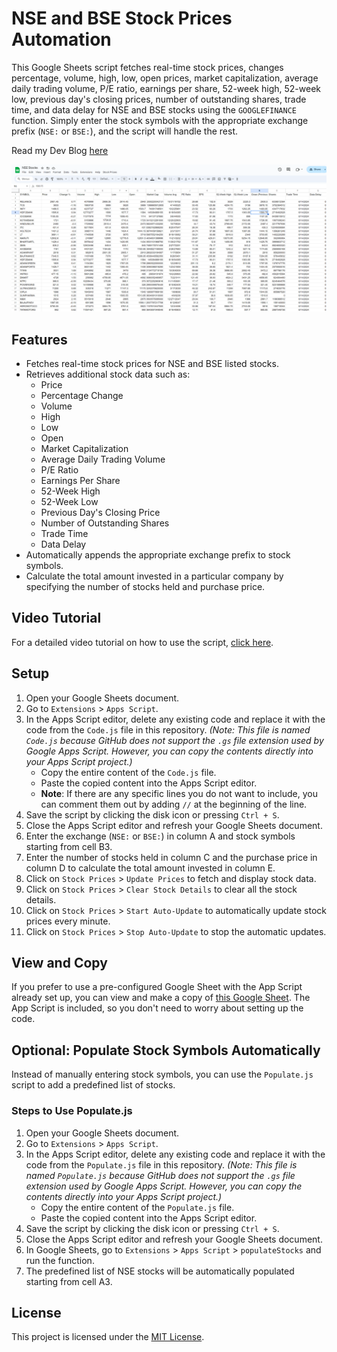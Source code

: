 # NSE and BSE Stock Prices Automation

This Google Sheets script fetches real-time stock prices, changes percentage, volume, high, low, open prices, market capitalization, average daily trading volume, P/E ratio, earnings per share, 52-week high, 52-week low, previous day's closing prices, number of outstanding shares, trade time, and data delay for NSE and BSE stocks using the `GOOGLEFINANCE` function. Simply enter the stock symbols with the appropriate exchange prefix (`NSE:` or `BSE:`), and the script will handle the rest.

Read my Dev Blog [here](https://dev.to/vikranth3140/automate-nse-stock-prices-in-google-sheets-with-ease-3mop)

![Working Example](assets/image.png)

## Features

- Fetches real-time stock prices for NSE and BSE listed stocks.
- Retrieves additional stock data such as:
  - Price
  - Percentage Change
  - Volume
  - High
  - Low
  - Open
  - Market Capitalization
  - Average Daily Trading Volume
  - P/E Ratio
  - Earnings Per Share
  - 52-Week High
  - 52-Week Low
  - Previous Day's Closing Price
  - Number of Outstanding Shares
  - Trade Time
  - Data Delay
- Automatically appends the appropriate exchange prefix to stock symbols.
- Calculate the total amount invested in a particular company by specifying the number of stocks held and purchase price.

## Video Tutorial

For a detailed video tutorial on how to use the script, [click here](https://drive.google.com/file/d/1IUSCFHQpC6hRwfGvGHgsxXfry0T5IXRh/view?usp=sharing).

## Setup

1. Open your Google Sheets document.
2. Go to `Extensions` > `Apps Script`.
3. In the Apps Script editor, delete any existing code and replace it with the code from the `Code.js` file in this repository. *(Note: This file is named `Code.js` because GitHub does not support the `.gs` file extension used by Google Apps Script. However, you can copy the contents directly into your Apps Script project.)*
    - Copy the entire content of the `Code.js` file.
    - Paste the copied content into the Apps Script editor.
    - **Note**: If there are any specific lines you do not want to include, you can comment them out by adding `//` at the beginning of the line.
4. Save the script by clicking the disk icon or pressing `Ctrl + S`.
5. Close the Apps Script editor and refresh your Google Sheets document.
6. Enter the exchange (`NSE:` or `BSE:`) in column A and stock symbols starting from cell B3.
7. Enter the number of stocks held in column C and the purchase price in column D to calculate the total amount invested in column E.
8. Click on `Stock Prices` > `Update Prices` to fetch and display stock data.
9. Click on `Stock Prices` > `Clear Stock Details` to clear all the stock details.
10. Click on `Stock Prices` > `Start Auto-Update` to automatically update stock prices every minute.
11. Click on `Stock Prices` > `Stop Auto-Update` to stop the automatic updates.

## View and Copy

If you prefer to use a pre-configured Google Sheet with the App Script already set up, you can view and make a copy of [this Google Sheet](https://docs.google.com/spreadsheets/d/1lFifrj-Tz-uy5HfSLb8w6gkfa67wKtm-XMkU9gA29qk/edit?usp=sharing). The App Script is included, so you don't need to worry about setting up the code.

## Optional: Populate Stock Symbols Automatically

Instead of manually entering stock symbols, you can use the `Populate.js` script to add a predefined list of stocks.

### Steps to Use Populate.js

1. Open your Google Sheets document.
2. Go to `Extensions` > `Apps Script`.
3. In the Apps Script editor, delete any existing code and replace it with the code from the `Populate.js` file in this repository. *(Note: This file is named `Populate.js` because GitHub does not support the `.gs` file extension used by Google Apps Script. However, you can copy the contents directly into your Apps Script project.)*
    - Copy the entire content of the `Populate.js` file.
    - Paste the copied content into the Apps Script editor.
4. Save the script by clicking the disk icon or pressing `Ctrl + S`.
5. Close the Apps Script editor and refresh your Google Sheets document.
6. In Google Sheets, go to `Extensions` > `Apps Script` > `populateStocks` and run the function.
7. The predefined list of NSE stocks will be automatically populated starting from cell A3.

## License

This project is licensed under the [MIT License](LICENSE).
